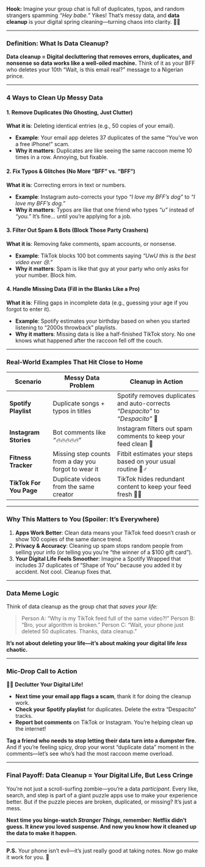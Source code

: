 **Hook:**
Imagine your group chat is full of duplicates, typos, and random strangers spamming *“Hey babe.”* Yikes! That’s messy data, and **data cleanup** is your digital spring cleaning—turning chaos into clarity. 🧹💥

---

### **Definition: What Is Data Cleanup?**
**Data cleanup = Digital decluttering that removes errors, duplicates, and nonsense so data works like a well-oiled machine.**
Think of it as your BFF who deletes your 10th “Wait, is this email real?” message to a Nigerian prince.

---

### **4 Ways to Clean Up Messy Data**

#### **1. Remove Duplicates (No Ghosting, Just Clutter)**
**What it is**: Deleting identical entries (e.g., 50 copies of your email).
- **Example**: Your email app deletes 37 duplicates of the same “You’ve won a free iPhone!” scam.
- **Why it matters**: Duplicates are like seeing the same raccoon meme 10 times in a row. Annoying, but fixable.

#### **2. Fix Typos & Glitches (No More “BFF” vs. “BFF”)**
**What it is**: Correcting errors in text or numbers.
- **Example**: Instagram auto-corrects your typo *“I love my BFF’s dog”* to *“I love my BFF’s dog.”*
- **Why it matters**: Typos are like that one friend who types *“u”* instead of *“you.”* It’s fine… until you’re applying for a job.

#### **3. Filter Out Spam & Bots (Block Those Party Crashers)**
**What it is**: Removing fake comments, spam accounts, or nonsense.
- **Example**: TikTok blocks 100 bot comments saying *“UwU this is the best video ever 😢.”*
- **Why it matters**: Spam is like that guy at your party who only asks for your number. Block him.

#### **4. Handle Missing Data (Fill in the Blanks Like a Pro)**
**What it is**: Filling gaps in incomplete data (e.g., guessing your age if you forgot to enter it).
- **Example**: Spotify estimates your birthday based on when you started listening to “2000s throwback” playlists.
- **Why it matters**: Missing data is like a half-finished TikTok story. No one knows what happened after the raccoon fell off the couch.

---

### **Real-World Examples That Hit Close to Home**

| **Scenario** | **Messy Data Problem** | **Cleanup in Action** |
|--------------|------------------------|-----------------------|
| **Spotify Playlist** | Duplicate songs + typos in titles | Spotify removes duplicates and auto-corrects *“Despacito”* to *“Despacito”* 🎵 |
| **Instagram Stories** | Bot comments like *“🔥🔥🔥🔥🔥”* | Instagram filters out spam comments to keep your feed clean 🚫 |
| **Fitness Tracker** | Missing step counts from a day you forgot to wear it | Fitbit estimates your steps based on your usual routine 🏃♂️ |
| **TikTok For You Page** | Duplicate videos from the same creator | TikTok hides redundant content to keep your feed fresh 🚫🔁 |

---

### **Why This Matters to You (Spoiler: It’s Everywhere)**

1. **Apps Work Better**: Clean data means your TikTok feed doesn’t crash or show 100 copies of the same dance trend.
2. **Privacy & Accuracy**: Cleaning up spam stops random people from selling your info (or telling you you’re “the winner of a $100 gift card”).
3. **Your Digital Life Feels Smoother**: Imagine a Spotify Wrapped that includes 37 duplicates of “Shape of You” because you added it by accident. Not cool. Cleanup fixes that.

---

### **Data Meme Logic**
Think of data cleanup as the group chat that *saves your life*:
> Person A: “Why is my TikTok feed full of the same video?!”
> Person B: “Bro, your algorithm is broken.”
> Person C: “Wait, your phone just deleted 50 duplicates. Thanks, data cleanup.”

**It’s not about deleting your life—it’s about making your digital life *less* chaotic.**

---

### **Mic-Drop Call to Action**
🎤💥 **Declutter Your Digital Life!**
- **Next time your email app flags a scam**, thank it for doing the cleanup work.
- **Check your Spotify playlist** for duplicates. Delete the extra “Despacito” tracks.
- **Report bot comments** on TikTok or Instagram. You’re helping clean up the internet!

**Tag a friend who needs to stop letting their data turn into a dumpster fire.** And if you’re feeling spicy, drop your worst “duplicate data” moment in the comments—let’s see who’s had the most raccoon meme overload.

---

### **Final Payoff: Data Cleanup = Your Digital Life, But Less Cringe**
You’re not just a scroll-surfing zombie—you’re a data *participant*. Every like, search, and step is part of a giant puzzle apps use to make your experience better. But if the puzzle pieces are broken, duplicated, or missing? It’s just a mess.

**Next time you binge-watch *Stranger Things*, remember: Netflix didn’t guess. It *knew* you loved suspense. And now you know how it cleaned up the data to make it happen.**

---
**P.S.** Your phone isn’t evil—it’s just really good at taking notes. Now go make it work for you. 🚀